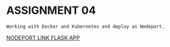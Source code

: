 # ASSIGNMENT 04

    Working with Docker and Kubernetes and deploy as Nodeport.

[NODEPORT LINK FLASK APP](http://169.51.203.223:31274/)
